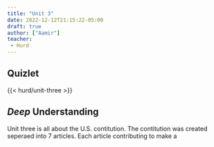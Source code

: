```yaml
---
title: "Unit 3"
date: 2022-12-12T21:15:22-05:00
draft: true
author: ["Aamir"]
teacher:
 - Hurd
---
```

## Quizlet
{{< hurd/unit-three >}}


## *Deep* Understanding

Unit three is all about the U.S. contitution. The contitution was created seperaed into 7 articles. Each article contributing to make a 
